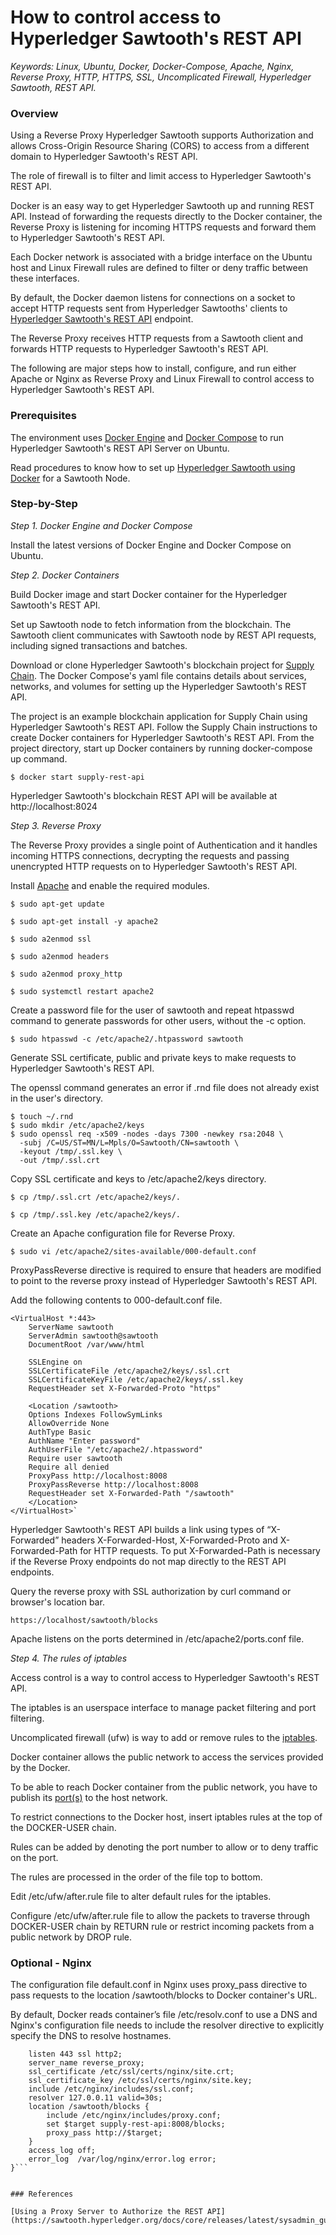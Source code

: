 # How to control access to Hyperledger Sawtooth's REST API

*Keywords: Linux, Ubuntu, Docker, Docker-Compose, Apache, Nginx, Reverse Proxy, HTTP, HTTPS, SSL, Uncomplicated Firewall, Hyperledger Sawtooth, REST API.*

### Overview

Using a Reverse Proxy Hyperledger Sawtooth supports Authorization and allows Cross-Origin Resource Sharing (CORS) to access from a different domain to Hyperledger Sawtooth's REST API.

The role of firewall is to filter and limit access to Hyperledger Sawtooth's REST API.

Docker is an easy way to get Hyperledger Sawtooth up and running REST API. Instead of forwarding the requests directly to the Docker container, the Reverse Proxy is listening for incoming HTTPS requests and forward them to Hyperledger Sawtooth's REST API.

Each Docker network is associated with a bridge interface on the Ubuntu host and Linux Firewall rules are defined to filter or deny traffic between these interfaces.

By default, the Docker daemon listens for connections on a socket to accept HTTP requests sent from Hyperledger Sawtooths' clients to [Hyperledger Sawtooth's REST API](https://sawtooth.hyperledger.org/docs/core/releases/latest/rest_api/endpoint_specs.html) endpoint.

The Reverse Proxy receives HTTP requests from a Sawtooth client and forwards HTTP requests to Hyperledger Sawtooth's REST API. 

The following are major steps how to install, configure, and run either Apache or Nginx as Reverse Proxy and Linux Firewall to control access to Hyperledger Sawtooth's REST API.

### Prerequisites

The environment uses [Docker Engine](https://docs.docker.com/install/linux/docker-ce/ubuntu/) and [Docker Compose](https://docs.docker.com/compose/install/) to run Hyperledger Sawtooth's REST API Server on Ubuntu.

Read procedures to know how to set up [Hyperledger Sawtooth using Docker](https://sawtooth.hyperledger.org/docs/core/releases/latest/app_developers_guide/docker.html) for a Sawtooth Node.

### Step-by-Step

*Step 1. Docker Engine and Docker Compose*

Install the latest versions of Docker Engine and Docker Compose on Ubuntu.

*Step 2. Docker Containers*

Build Docker image and start Docker container for the Hyperledger Sawtooth's REST API.

Set up Sawtooth node to fetch information from the blockchain. The Sawtooth client communicates with Sawtooth node by REST API requests, including signed transactions and batches.

Download or clone Hyperledger Sawtooth's blockchain project for [Supply Chain](https://github.com/hyperledger/sawtooth-supply-chain). The Docker Compose's yaml file contains details about services, networks, and volumes for setting up the Hyperledger Sawtooth's REST API.

The project is an example blockchain application for Supply Chain using Hyperledger Sawtooth's REST API. Follow the Supply Chain instructions to create Docker containers for Hyperledger Sawtooth's REST API. From the project directory, start up Docker containers by running docker-compose up command.

`$ docker start supply-rest-api`

Hyperledger Sawtooth's blockchain REST API will be available at http://localhost:8024

*Step 3. Reverse Proxy*

The Reverse Proxy provides a single point of Authentication and it handles incoming HTTPS connections, decrypting the requests and passing unencrypted HTTP requests on to Hyperledger Sawtooth's REST API.

Install [Apache](https://httpd.apache.org/docs/2.4/) and enable the required modules. 

```
$ sudo apt-get update

$ sudo apt-get install -y apache2

$ sudo a2enmod ssl

$ sudo a2enmod headers

$ sudo a2enmod proxy_http

$ sudo systemctl restart apache2
```

Create a password file for the user of sawtooth and repeat htpasswd command to generate passwords for other users, without the -c option. 

`$ sudo htpasswd -c /etc/apache2/.htpassword sawtooth`

Generate SSL certificate, public and private keys to make requests to Hyperledger Sawtooth's REST API.

The openssl command generates an error if .rnd file does not already exist in the user's directory.

```
$ touch ~/.rnd
$ sudo mkdir /etc/apache2/keys
$ sudo openssl req -x509 -nodes -days 7300 -newkey rsa:2048 \
  -subj /C=US/ST=MN/L=Mpls/O=Sawtooth/CN=sawtooth \
  -keyout /tmp/.ssl.key \
  -out /tmp/.ssl.crt
```

Copy SSL certificate and keys to /etc/apache2/keys directory.

```
$ cp /tmp/.ssl.crt /etc/apache2/keys/.

$ cp /tmp/.ssl.key /etc/apache2/keys/.
```

Create an Apache configuration file for Reverse Proxy.

`$ sudo vi /etc/apache2/sites-available/000-default.conf`

ProxyPassReverse directive is required to ensure that headers are modified to point to the reverse proxy instead of Hyperledger Sawtooth's REST API.

Add the following contents to 000-default.conf file.

	<VirtualHost *:443>
	    ServerName sawtooth
	    ServerAdmin sawtooth@sawtooth
	    DocumentRoot /var/www/html

	    SSLEngine on
	    SSLCertificateFile /etc/apache2/keys/.ssl.crt
	    SSLCertificateKeyFile /etc/apache2/keys/.ssl.key
	    RequestHeader set X-Forwarded-Proto "https"

	    <Location /sawtooth>
		Options Indexes FollowSymLinks
		AllowOverride None
		AuthType Basic
		AuthName "Enter password"
		AuthUserFile "/etc/apache2/.htpassword"
		Require user sawtooth
		Require all denied
		ProxyPass http://localhost:8008
		ProxyPassReverse http://localhost:8008
		RequestHeader set X-Forwarded-Path "/sawtooth"
	    </Location>
	</VirtualHost>`

Hyperledger Sawtooth's REST API builds a link using types of “X-Forwarded” headers X-Forwarded-Host, X-Forwarded-Proto and X-Forwarded-Path for HTTP requests. To put X-Forwarded-Path is necessary if the Reverse Proxy endpoints do not map directly to the REST API endpoints.

Query the reverse proxy with SSL authorization by curl command or browser's location bar.

`https://localhost/sawtooth/blocks`

Apache listens on the ports determined in /etc/apache2/ports.conf file.

*Step 4. The rules of iptables*

Access control is a way to control access to Hyperledger Sawtooth's REST API. 

The iptables is an userspace interface to manage packet filtering and port filtering. 

Uncomplicated firewall (ufw) is way to add or remove rules to the [iptables](https://docs.docker.com/network/iptables/).

Docker container allows the public network to access the services provided by the Docker. 

To be able to reach Docker container from the public network, you have to publish its [port(s)](https://docs.docker.com/config/containers/container-networking/) to the host network. 

To restrict connections to the Docker host, insert iptables rules at the top of the DOCKER-USER chain. 

Rules can be added by denoting the port number to allow or to deny traffic on the port. 

The rules are processed in the order of the file top to bottom. 

Edit /etc/ufw/after.rule file to alter default rules for the iptables.

Configure /etc/ufw/after.rule file to allow the packets to traverse through DOCKER-USER chain by RETURN rule or restrict incoming packets from a public network by DROP rule.

### Optional - Nginx

The configuration file default.conf in Nginx uses proxy_pass directive to pass requests to the location /sawtooth/blocks to Docker container's URL.

By default, Docker reads container’s file /etc/resolv.conf to use a DNS and Nginx's configuration file needs to include the resolver directive to explicitly specify the DNS to resolve hostnames.

```server {
	listen 443 ssl http2;
	server_name reverse_proxy;
	ssl_certificate /etc/ssl/certs/nginx/site.crt;
	ssl_certificate_key /etc/ssl/certs/nginx/site.key;
	include /etc/nginx/includes/ssl.conf;
	resolver 127.0.0.11 valid=30s;
	location /sawtooth/blocks {
		include /etc/nginx/includes/proxy.conf;
		set $target supply-rest-api:8008/blocks;
		proxy_pass http://$target;
	}
	access_log off;
	error_log  /var/log/nginx/error.log error;
}```


### References

[Using a Proxy Server to Authorize the REST API](https://sawtooth.hyperledger.org/docs/core/releases/latest/sysadmin_guide/rest_auth_proxy.html)
